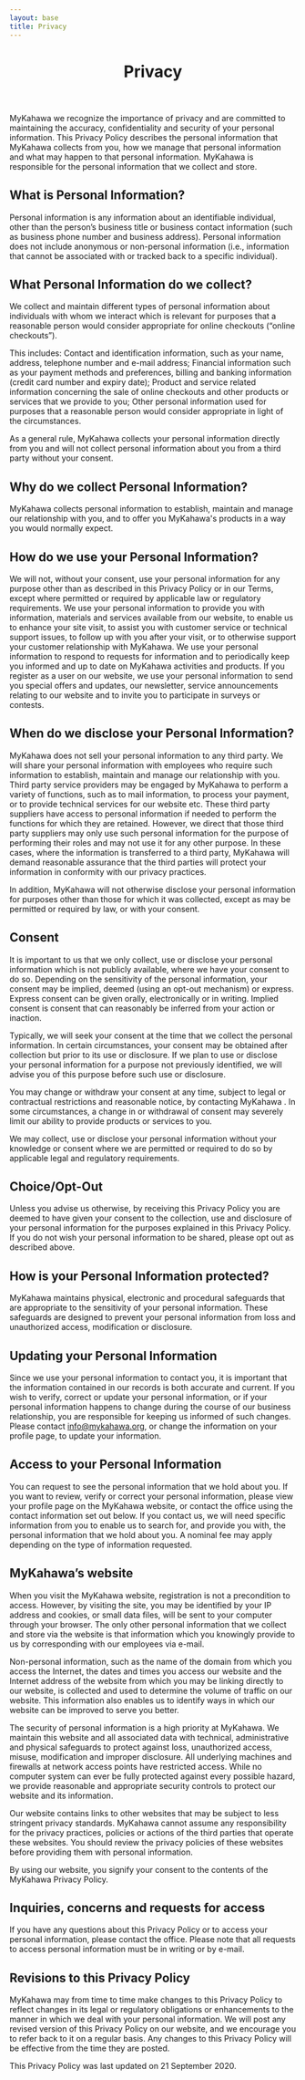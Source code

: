 ```yaml
---
layout: base
title: Privacy
---
```

<header>
  <div class="container">
    <div class="header-content">
      <h1>Privacy</h1>
    </div>
  </div>
</header>

<article>
MyKahawa we recognize the importance of privacy and are committed to maintaining the accuracy, confidentiality and security of your personal information. This Privacy Policy describes the personal information that MyKahawa collects from you, how we manage that personal information and what may happen to that personal information. MyKahawa is responsible for the personal information that we collect and store. 

## What is Personal Information?

Personal information is any information about an identifiable individual, other than the person’s business title or business contact information (such as business phone number and business address). Personal information does not include anonymous or non-personal information (i.e., information that cannot be associated with or tracked back to a specific individual). 

## What Personal Information do we collect?

We collect and maintain different types of personal information about individuals with whom we interact which is relevant for purposes that a reasonable person would consider appropriate for online checkouts (“online checkouts”). 

This includes: Contact and identification information, such as your name, address, telephone number and e-mail address; Financial information such as your payment methods and preferences, billing and banking information (credit card number and expiry date); Product and service related information concerning the sale of online checkouts and other products or services that we provide to you; Other personal information used for purposes that a reasonable person would consider appropriate in light of the circumstances. 

As a general rule, MyKahawa collects your personal information directly from you and will not collect personal information about you from a third party without your consent. 

## Why do we collect Personal Information?

MyKahawa collects personal information to establish, maintain and manage our relationship with you, and to offer you MyKahawa's products in a way you would normally expect. 

## How do we use your Personal Information?

We will not, without your consent, use your personal information for any purpose other than as described in this Privacy Policy or in our Terms, except where permitted or required by applicable law or regulatory requirements. We use your personal information to provide you with information, materials and services available from our website, to enable us to enhance your site visit, to assist you with customer service or technical support issues, to follow up with you after your visit, or to otherwise support your customer relationship with MyKahawa. We use your personal information to respond to requests for information and to periodically keep you informed and up to date on MyKahawa activities and products. If you register as a user on our website, we use your personal information to send you special offers and updates, our newsletter, service announcements relating to our website and to invite you to participate in surveys or contests. 

## When do we disclose your Personal Information?

MyKahawa does not sell your personal information to any third party. We will share your personal information with employees who require such information to establish, maintain and manage our relationship with you. Third party service providers may be engaged by MyKahawa to perform a variety of functions, such as to mail information, to process your payment, or to provide technical services for our website etc. These third party suppliers have access to personal information if needed to perform the functions for which they are retained. However, we direct that those third party suppliers may only use such personal information for the purpose of performing their roles and may not use it for any other purpose. In these cases, where the information is transferred to a third party, MyKahawa will demand reasonable assurance that the third parties will protect your information in conformity with our privacy practices. 

In addition, MyKahawa will not otherwise disclose your personal information for purposes other than those for which it was collected, except as may be permitted or required by law, or with your consent. 

## Consent

It is important to us that we only collect, use or disclose your personal information which is not publicly available, where we have your consent to do so. Depending on the sensitivity of the personal information, your consent may be implied, deemed (using an opt-out mechanism) or express. Express consent can be given orally, electronically or in writing. Implied consent is consent that can reasonably be inferred from your action or inaction. 

Typically, we will seek your consent at the time that we collect the personal information. In certain circumstances, your consent may be obtained after collection but prior to its use or disclosure. If we plan to use or disclose your personal information for a purpose not previously identified, we will advise you of this purpose before such use or disclosure. 

You may change or withdraw your consent at any time, subject to legal or contractual restrictions and reasonable notice, by contacting MyKahawa . In some circumstances, a change in or withdrawal of consent may severely limit our ability to provide products or services to you. 

We may collect, use or disclose your personal information without your knowledge or consent where we are permitted or required to do so by applicable legal and regulatory requirements. 

## Choice/Opt-Out

Unless you advise us otherwise, by receiving this Privacy Policy you are deemed to have given your consent to the collection, use and disclosure of your personal information for the purposes explained in this Privacy Policy. If you do not wish your personal information to be shared, please opt out as described above. 

## How is your Personal Information protected?

MyKahawa maintains physical, electronic and procedural safeguards that are appropriate to the sensitivity of your personal information. These safeguards are designed to prevent your personal information from loss and unauthorized access, modification or disclosure. 

## Updating your Personal Information

Since we use your personal information to contact you, it is important that the information contained in our records is both accurate and current. If you wish to verify, correct or update your personal information, or if your personal information happens to change during the course of our business relationship, you are responsible for keeping us informed of such changes. Please contact info@mykahawa.org, or change the information on your profile page, to update your information. 

# Access to your Personal Information

You can request to see the personal information that we hold about you. If you want to review, verify or correct your personal information, please view your profile page on the MyKahawa website, or contact the office using the contact information set out below. If you contact us, we will need specific information from you to enable us to search for, and provide you with, the personal information that we hold about you. A nominal fee may apply depending on the type of information requested. 

## MyKahawa’s website

When you visit the MyKahawa website, registration is not a precondition to access. However, by visiting the site, you may be identified by your IP address and cookies, or small data files, will be sent to your computer through your browser. The only other personal information that we collect and store via the website is that information which you knowingly provide to us by corresponding with our employees via e-mail. 

Non-personal information, such as the name of the domain from which you access the Internet, the dates and times you access our website and the Internet address of the website from which you may be linking directly to our website, is collected and used to determine the volume of traffic on our website. This information also enables us to identify ways in which our website can be improved to serve you better. 

The security of personal information is a high priority at MyKahawa. We maintain this website and all associated data with technical, administrative and physical safeguards to protect against loss, unauthorized access, misuse, modification and improper disclosure. All underlying machines and firewalls at network access points have restricted access. While no computer system can ever be fully protected against every possible hazard, we provide reasonable and appropriate security controls to protect our website and its information. 

Our website contains links to other websites that may be subject to less stringent privacy standards. MyKahawa cannot assume any responsibility for the privacy practices, policies or actions of the third parties that operate these websites. You should review the privacy policies of these websites before providing them with personal information. 

By using our website, you signify your consent to the contents of the MyKahawa Privacy Policy. 

## Inquiries, concerns and requests for access

If you have any questions about this Privacy Policy or to access your personal information, please contact the office. Please note that all requests to access personal information must be in writing or by e-mail. 

## Revisions to this Privacy Policy

MyKahawa may from time to time make changes to this Privacy Policy to reflect changes in its legal or regulatory obligations or enhancements to the manner in which we deal with your personal information. We will post any revised version of this Privacy Policy on our website, and we encourage you to refer back to it on a regular basis. Any changes to this Privacy Policy will be effective from the time they are posted.

This Privacy Policy was last updated on 21 September 2020. 

</article>